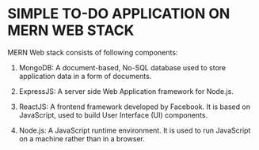 # SIMPLE TO-DO APPLICATION ON MERN WEB STACK

MERN Web stack consists of following components:

1. MongoDB: A document-based, No-SQL database used to store application data in a form of documents.

2. ExpressJS: A server side Web Application framework for Node.js.

3. ReactJS: A frontend framework developed by Facebook. It is based on JavaScript, used to build User Interface (UI) components.

4. Node.js: A JavaScript runtime environment. It is used to run JavaScript on a machine rather than in a browser.
